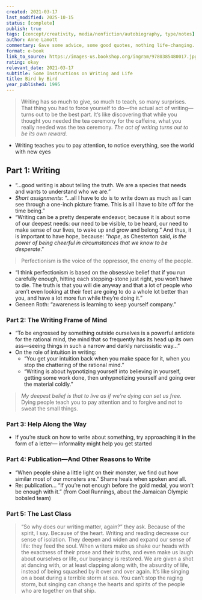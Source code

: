 ```yaml
---
created: 2021-03-17
last_modified: 2025-10-15
status: [complete]
publish: true
tags: [concept/creativity, media/nonfiction/autobiography, type/notes]
author: Anne Lamott
commentary: Gave some advice, some good quotes, nothing life-changing.
format: e-book
link_to_source: https://images-us.bookshop.org/ingram/9780385480017.jpg?v=enc-v1
rating: okay
relevant_date: 2021-03-17
subtitle: Some Instructions on Writing and Life
title: Bird by Bird
year_published: 1995
---
```


> Writing has so much to give, so much to teach, so many surprises. That thing you had to force yourself to do—the actual act of writing—turns out to be the best part. It’s like discovering that while you thought you needed the tea ceremony for the caffeine, what you really needed was the tea ceremony. *The act of writing turns out to be its own reward.*

- Writing teaches you to pay attention, to notice everything, see the world with new eyes

## Part 1: Writing

- “...good writing is about telling the truth. We are a species that needs and wants to understand who we are.”
- *Short assignments:* “...all I have to do is to write down as much as I can see through a one-inch picture frame. This is all I have to bite off for the time being.”
- “Writing can be a pretty desperate endeavor, because it is about some of our deepest needs: our need to be visible, to be heard, our need to make sense of our lives, to wake up and grow and belong.” And thus, it is important to have hope, because: “*hope*, as Chesterton said, *is the power of being cheerful in circumstances that we know to be desperate*.”

> Perfectionism is the voice of the oppressor, the enemy of the people.

- “I think perfectionism is based on the obsessive belief that if you run carefully enough, hitting each stepping-stone just right, you won’t have to die. The truth is that you will die anyway and that a lot of people who aren’t even looking at their feet are going to do a whole lot better than you, and have a lot more fun while they’re doing it.”
- Geneen Roth: “awareness is learning to keep yourself company.”

### Part 2: The Writing Frame of Mind

- “To be engrossed by something outside ourselves is a powerful antidote for the rational mind, the mind that so frequently has its head up its own ass—seeing things in such a narrow and darkly narcissistic way...”
- On the role of intuition in writing:
    - “You get your intuition back when you make space for it, when you stop the chattering of the rational mind.”
    - “Writing is about hypnotizing yourself into believing in yourself, getting some work done, then unhypnotizing yourself and going over the material coldly.”

> *My deepest belief is that to live as if we’re dying can set us free.* Dying people teach you to pay attention and to forgive and not to sweat the small things.

### Part 3: Help Along the Way

- If you’re stuck on how to write about something, try approaching it in the form of a letter— informality might help you get started

### Part 4: Publication—And Other Reasons to Write

- “When people shine a little light on their monster, we find out how similar most of our monsters are.” Shame heals when spoken and all.
- Re: publication... “If you’re not enough before the gold medal, you won’t be enough with it.” (from Cool Runnings, about the Jamaican Olympic bobsled team)

### Part 5: The Last Class

> “So why does our writing matter, again?” they ask. Because of the spirit, I say. Because of the heart. Writing and reading decrease our sense of isolation. They deepen and widen and expand our sense of life: they feed the soul. When writers make us shake our heads with the exactness of their prose and their truths, and even make us laugh about ourselves or life, our buoyancy is restored. We are given a shot at dancing with, or at least clapping along with, the absurdity of life, instead of being squashed by it over and over again. It’s like singing on a boat during a terrible storm at sea. You can’t stop the raging storm, but singing can change the hearts and spirits of the people who are together on that ship.
